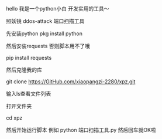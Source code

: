 hello 我是一个python小白 开发实用的工具～

照妖镜 ddos-attack 端口扫描工具

先安装python
pkg install python

然后安装requests 否则脚本用不了哦

pip install requests

然后克隆我的库

git clone https://GitHub.com/xiaopangzi-2280/xpz.git

输入ls查看文件列表

打开文件夹

cd xpz

然后开始运行脚本 例如
python 端口扫描工具.py 然后回车就OK啦
